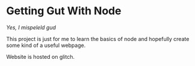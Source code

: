 # Getting Gut With Node

_Yes, I mispeleld gud_

This project is just for me to learn the basics
of node and hopefully create some kind of a useful
webpage.

Website is hosted on glitch.

